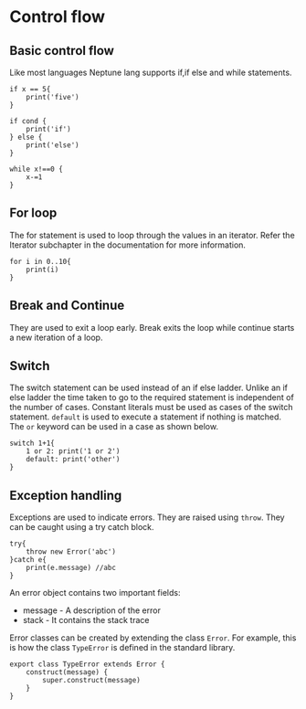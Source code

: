 # Control flow

## Basic control flow
Like most languages Neptune lang supports if,if else and while statements. 
```
if x == 5{
    print('five')
}

if cond {
    print('if')
} else {
    print('else')
}

while x!==0 {
    x-=1
}
```

## For loop
The for statement is used to loop through the values in an iterator. Refer the Iterator subchapter in the documentation for more information.
```
for i in 0..10{
    print(i)
}
```

## Break and Continue
They are used to exit a loop early. Break exits the loop while continue starts a new iteration of a loop.

## Switch
The switch statement can be used instead of an if else ladder. Unlike an if else ladder the time taken to go to the required statement is independent of the number of cases. Constant literals must be used as cases of the switch statement. `default` is used to execute a statement if nothing is matched. The `or` keyword can be used in a case as shown below.

```
switch 1+1{
    1 or 2: print('1 or 2')
    default: print('other')
}
```
## Exception handling
Exceptions are used to indicate errors. They are raised using `throw`. They can be caught using a try catch block.
```
try{
    throw new Error('abc')
}catch e{
    print(e.message) //abc
}
```
An error object contains two important fields:
* message - A description of the error
* stack - It contains the stack trace

Error classes can be created by extending the class `Error`. For example, this is how the
class `TypeError` is defined in the standard library.

```
export class TypeError extends Error {
    construct(message) {
        super.construct(message)
    }
}
```
 
